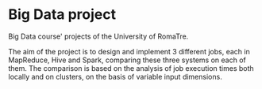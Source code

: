 # Big Data project
Big Data course' projects of the University of RomaTre.

The aim of the project is to design and implement 3 different jobs, each in MapReduce, Hive and Spark, comparing these three systems on each of them. The comparison is based on the analysis of job execution times both locally and on clusters, on the basis of variable input dimensions.
